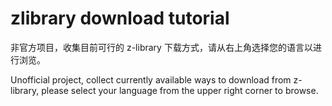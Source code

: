 # zlibrary download tutorial

非官方项目，收集目前可行的 z-library 下载方式，请从右上角选择您的语言以进行浏览。

Unofficial project, collect currently available ways to download from z-library, please select your language from the upper right corner to browse.